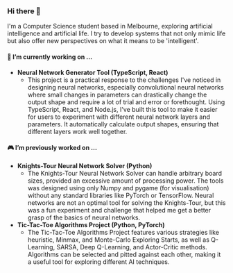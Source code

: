 ### Hi there 👋

I'm a Computer Science student based in Melbourne, exploring artificial intelligence and artificial life. I try to develop systems that not only mimic life but also offer new perspectives on what it means to be 'intelligent'.

#### 🔭 I’m currently working on …

- **Neural Network Generator Tool (TypeScript, React)**
  - This project is a practical response to the challenges I've noticed in designing neural networks, especially convolutional neural networks where small changes in parameters can drastically change the output shape and require a lot of trial and error or forethought. Using TypeScript, React, and Node.js, I've built this tool to make it easier for users to experiment with different neural network layers and parameters. It automatically calculate output shapes, ensuring that different layers work well together.

#### 🎮 I’m previously worked on …

- **Knights-Tour Neural Network Solver (Python)**
  - The Knights-Tour Neural Network Solver can handle arbitrary board sizes, provided an excessive amount of processing power. The tools was designed using only Numpy and pygame (for visualisation) without any standard libraries like PyTorch or TensorFlow. Neural networks are not an optimal tool for solving the Knights-Tour, but this was a fun experiment and challenge that helped me get a better grasp of the basics of neural networks.
- **Tic-Tac-Toe Algorithms Project (Python, PyTorch)**
  - The Tic-Tac-Toe Algorithms Project features various strategies like heuristic, Minmax, and Monte-Carlo Exploring Starts, as well as Q-Learning, SARSA, Deep Q-Learning, and Actor-Critic methods. Algorithms can be selected and pitted against each other, making it a useful tool for exploring different AI techniques.
